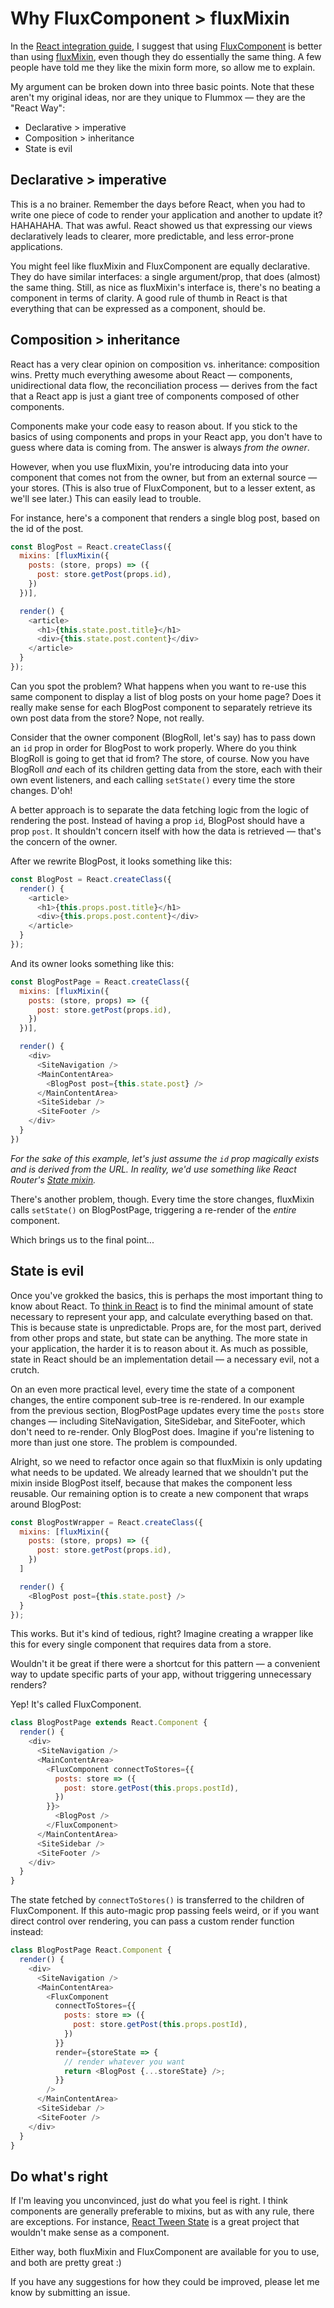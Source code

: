Why FluxComponent > fluxMixin
=============================

In the [React integration guide](react-integration.md), I suggest that using [FluxComponent](../api/fluxcomponent.md) is better than using [fluxMixin](../api/fluxmixin.md), even though they do essentially the same thing. A few people have told me they like the mixin form more, so allow me to explain.

My argument can be broken down into three basic points. Note that these aren't my original ideas, nor are they unique to Flummox — they are the "React Way":

- Declarative > imperative
- Composition > inheritance
- State is evil

Declarative > imperative
------------------------

This is a no brainer. Remember the days before React, when you had to write one piece of code to render your application and another to update it? HAHAHAHA. That was awful. React showed us that expressing our views declaratively leads to clearer, more predictable, and less error-prone applications.

You might feel like fluxMixin and FluxComponent are equally declarative. They do have similar interfaces: a single argument/prop, that does (almost) the same thing. Still, as nice as fluxMixin's interface is, there's no beating a component in terms of clarity. A good rule of thumb in React is that everything that can be expressed as a component, should be.


Composition > inheritance
-------------------------

React has a very clear opinion on composition vs. inheritance: composition wins. Pretty much everything awesome about React — components, unidirectional data flow, the reconciliation process — derives from the fact that a React app is just a giant tree of components composed of other components.

Components make your code easy to reason about. If you stick to the basics of using components and props in your React app, you don't have to guess where data is coming from. The answer is always *from the owner*.

However, when you use fluxMixin, you're introducing data into your component that comes not from the owner, but from an external source — your stores. (This is also true of FluxComponent, but to a lesser extent, as we'll see later.) This can easily lead to trouble.

For instance, here's a component that renders a single blog post, based on the id of the post.

```js
const BlogPost = React.createClass({
  mixins: [fluxMixin({
    posts: (store, props) => ({
      post: store.getPost(props.id),
    })
  })],

  render() {
    <article>
      <h1>{this.state.post.title}</h1>
      <div>{this.state.post.content}</div>
    </article>
  }
});
```

Can you spot the problem? What happens when you want to re-use this same component to display a list of blog posts on your home page? Does it really make sense for each BlogPost component to separately retrieve its own post data from the store? Nope, not really.

Consider that the owner component (BlogRoll, let's say) has to pass down an `id` prop in order for BlogPost to work properly. Where do you think BlogRoll is going to get that id from? The store, of course. Now you have BlogRoll *and* each of its children getting data from the store, each with their own event listeners, and each calling `setState()` every time the store changes. D'oh!

A better approach is to separate the data fetching logic from the logic of rendering the post. Instead of having a prop `id`, BlogPost should have a prop `post`. It shouldn't concern itself with how the data is retrieved — that's the concern of the owner.

After we rewrite BlogPost, it looks something like this:

```js
const BlogPost = React.createClass({
  render() {
    <article>
      <h1>{this.props.post.title}</h1>
      <div>{this.props.post.content}</div>
    </article>
  }
});
```

And its owner looks something like this:

```js
const BlogPostPage = React.createClass({
  mixins: [fluxMixin({
    posts: (store, props) => ({
      post: store.getPost(props.id),
    })
  })],

  render() {
    <div>
      <SiteNavigation />
      <MainContentArea>
        <BlogPost post={this.state.post} />
      </MainContentArea>
      <SiteSidebar />
      <SiteFooter />
    </div>
  }
})
```

*For the sake of this example, let's just assume the `id` prop magically exists and is derived from the URL. In reality, we'd use something like React Router's [State mixin]( https://github.com/rackt/react-router/blob/master/docs/api/mixins/State.md).*

There's another problem, though. Every time the store changes, fluxMixin calls `setState()` on BlogPostPage, triggering a re-render of the *entire* component.

Which brings us to the final point...

State is evil
-------------

Once you've grokked the basics, this is perhaps the most important thing to know about React. To [think in React](http://facebook.github.io/react/blog/2013/11/05/thinking-in-react.html) is to find the minimal amount of state necessary to represent your app, and calculate everything based on that. This is because state is unpredictable. Props are, for the most part, derived from other props and state, but state can be anything. The more state in your application, the harder it is to reason about it. As much as possible, state in React should be an implementation detail — a necessary evil, not a crutch.

On an even more practical level, every time the state of a component changes, the entire component sub-tree is re-rendered. In our example from the previous section, BlogPostPage updates every time the `posts` store changes — including SiteNavigation, SiteSidebar, and SiteFooter, which don't need to re-render. Only BlogPost does. Imagine if you're listening to more than just one store. The problem is compounded.

Alright, so we need to refactor once again so that fluxMixin is only updating what needs to be updated. We already learned that we shouldn't put the mixin inside BlogPost itself, because that makes the component less reusable. Our remaining option is to create a new component that wraps around BlogPost:

```js
const BlogPostWrapper = React.createClass({
  mixins: [fluxMixin({
    posts: (store, props) => ({
      post: store.getPost(props.id),
    })
  ]

  render() {
    <BlogPost post={this.state.post} />
  }
});
```

This works. But it's kind of tedious, right? Imagine creating a wrapper like this for every single component that requires data from a store.

Wouldn't it be great if there were a shortcut for this pattern — a convenient way to update specific parts of your app, without triggering unnecessary renders?

Yep! It's called FluxComponent.

```js
class BlogPostPage extends React.Component {
  render() {
    <div>
      <SiteNavigation />
      <MainContentArea>
        <FluxComponent connectToStores={{
          posts: store => ({
            post: store.getPost(this.props.postId),
          })
        }}>
          <BlogPost />
        </FluxComponent>
      </MainContentArea>
      <SiteSidebar />
      <SiteFooter />
    </div>
  }
}
```

The state fetched by `connectToStores()` is transferred to the children of FluxComponent. If this auto-magic prop passing feels weird, or if you want direct control over rendering, you can pass a custom render function instead:

```js
class BlogPostPage React.Component {
  render() {
    <div>
      <SiteNavigation />
      <MainContentArea>
        <FluxComponent
          connectToStores={{
            posts: store => ({
              post: store.getPost(this.props.postId),
            })
          }}
          render={storeState => {
            // render whatever you want
            return <BlogPost {...storeState} />;
          }}
        />
      </MainContentArea>
      <SiteSidebar />
      <SiteFooter />
    </div>
  }
}
```

Do what's right
---------------

If I'm leaving you unconvinced, just do what you feel is right. I think components are generally preferable to mixins, but as with any rule, there are exceptions. For instance, [React Tween State](https://github.com/chenglou/react-tween-state) is a great project that wouldn't make sense as a component.

Either way, both fluxMixin and FluxComponent are available for you to use, and both are pretty great :)

If you have any suggestions for how they could be improved, please let me know by submitting an issue.
